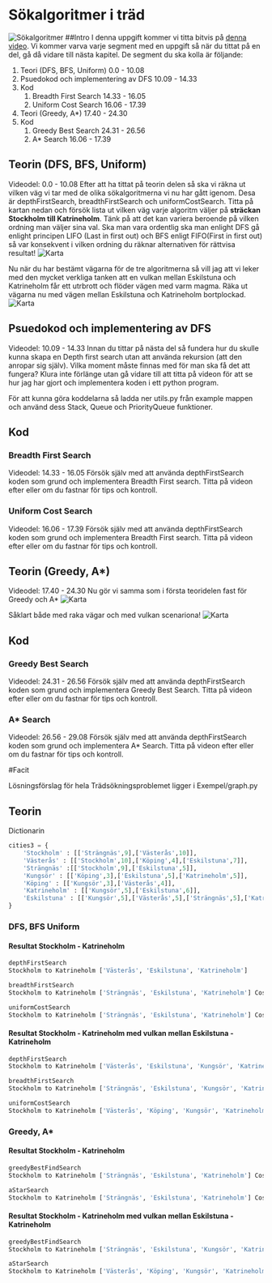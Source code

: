# Sökalgoritmer i träd
![Sökalgoritmer](https://github.com/abbjoafli/AI/blob/master/img/tree.PNG?raw=true)
##Intro
I denna uppgift kommer vi titta bitvis på [denna video](https://www.youtube.com/watch?v=1IO_zn6vVms). Vi kommer varva varje segment med en uppgift så när du tittat på en del, gå då vidare till nästa kapitel.
De segment du ska kolla är följande:
1. Teori (DFS, BFS, Uniform) 0.0 - 10.08
2. Psuedokod och implementering av DFS 10.09 - 14.33
3. Kod
   1. Breadth First Search 14.33 - 16.05
   2. Uniform Cost Search 16.06 - 17.39
4. Teori (Greedy, A*) 17.40 - 24.30
5. Kod
   1. Greedy Best Search 24.31 - 26.56
   2. A* Search 16.06 - 17.39

## Teorin (DFS, BFS, Uniform) 
Videodel: 0.0 - 10.08
Efter att ha tittat på teorin delen så ska vi räkna ut vilken väg vi tar med de olika sökalgoritmerna vi nu har gått igenom. Desa är depthFirstSearch, breadthFirstSearch och uniformCostSearch. Titta på kartan nedan och försök lista ut vilken väg varje algoritm väljer på **sträckan Stockholm till Katrineholm**. Tänk på att det kan variera beroende på vilken ordning man väljer sina val. Ska man vara ordentlig ska man enlight DFS gå enlight principen LIFO (Last in first out) och BFS enligt FIFO(First in first out) så var konsekvent i vilken ordning du räknar alternativen för rättvisa resultat!
![Karta](https://github.com/abbjoafli/AI/blob/master/img/Sverigekartan.PNG)

Nu när du har bestämt vägarna för de tre algoritmerna så vill jag att vi leker med den mycket verkliga tanken att en vulkan mellan Eskilstuna och Katrineholm får ett utrbrott och flöder vägen med varm magma. Räka ut vägarna nu med vägen mellan Eskilstuna och Katrineholm bortplockad.
![Karta](https://github.com/abbjoafli/AI/blob/master/img/Sverigekartan2.PNG)

## Psuedokod och implementering av DFS
Videodel: 10.09 - 14.33
Innan du tittar på nästa del så fundera hur du skulle kunna skapa en Depth first search utan att använda rekursion (att den anropar sig själv). Vilka moment måste finnas med för man ska få det att fungera? Klura inte förlänge utan gå vidare till att titta på videon för att se hur jag har gjort och implementera koden i ett python program.

För att kunna göra koddelarna så ladda ner utils.py från example mappen och använd dess Stack, Queue och PriorityQueue funktioner.

## Kod
### Breadth First Search
Videodel: 14.33 - 16.05
Försök själv med att använda depthFirstSearch koden som grund och implementera Breadth First search. Titta på videon efter eller om du fastnar för tips och kontroll.

### Uniform Cost Search
Videodel: 16.06 - 17.39
Försök själv med att använda depthFirstSearch koden som grund och implementera Breadth First search. Titta på videon efter eller om du fastnar för tips och kontroll.

## Teorin (Greedy, A*)
Videodel: 17.40 - 24.30
Nu gör vi samma som i första teoridelen fast för Greedy och A*
![Karta](https://github.com/abbjoafli/AI/blob/master/img/Sverigekartan.PNG)

Såklart både med raka vägar och med vulkan scenariona!
![Karta](https://github.com/abbjoafli/AI/blob/master/img/Sverigekartan2.PNG)

## Kod
### Greedy Best Search
Videodel: 24.31 - 26.56
Försök själv med att använda depthFirstSearch koden som grund och implementera Greedy Best Search. Titta på videon efter eller om du fastnar för tips och kontroll.

### A* Search
Videodel: 26.56 - 29.08
Försök själv med att använda depthFirstSearch koden som grund och implementera A* Search. Titta på videon efter eller om du fastnar för tips och kontroll.

#Facit

Lösningsförslag för hela Trädsökningsproblemet ligger i Exempel/graph.py

## Teorin
Dictionarin
```python
cities3 = {
    'Stockholm' : [['Strängnäs',9],['Västerås',10]],
    'Västerås' : [['Stockholm',10],['Köping',4],['Eskilstuna',7]],
    'Strängnäs' :[['Stockholm',9],['Eskilstuna',5]],
    'Kungsör' : [['Köping',3],['Eskilstuna',5],['Katrineholm',5]],
    'Köping' : [['Kungsör',3],['Västerås',4]],
    'Katrineholm' : [['Kungsör',5],['Eskilstuna',6]],
    'Eskilstuna' : [['Kungsör',5],['Västerås',5],['Strängnäs',5],['Katrineholm',6]],
}
```
### DFS, BFS Uniform
#### Resultat Stockholm - Katrineholm
```python
depthFirstSearch
Stockholm to Katrineholm ['Västerås', 'Eskilstuna', 'Katrineholm']

breadthFirstSearch
Stockholm to Katrineholm ['Strängnäs', 'Eskilstuna', 'Katrineholm'] Cost: 20

uniformCostSearch
Stockholm to Katrineholm ['Strängnäs', 'Eskilstuna', 'Katrineholm'] Cost: 20

```
#### Resultat Stockholm - Katrineholm med vulkan mellan Eskilstuna - Katrineholm
```python
depthFirstSearch
Stockholm to Katrineholm ['Västerås', 'Eskilstuna', 'Kungsör', 'Katrineholm']

breadthFirstSearch
Stockholm to Katrineholm ['Strängnäs', 'Eskilstuna', 'Kungsör', 'Katrineholm'] Cost: 24

uniformCostSearch
Stockholm to Katrineholm ['Västerås', 'Köping', 'Kungsör', 'Katrineholm'] Cost: 22
```


### Greedy, A*
#### Resultat Stockholm - Katrineholm
```python
greedyBestFindSearch
Stockholm to Katrineholm ['Strängnäs', 'Eskilstuna', 'Katrineholm'] Cost: 20

aStarSearch
Stockholm to Katrineholm ['Strängnäs', 'Eskilstuna', 'Katrineholm'] Cost: 20

```
#### Resultat Stockholm - Katrineholm med vulkan mellan Eskilstuna - Katrineholm
```python
greedyBestFindSearch
Stockholm to Katrineholm ['Strängnäs', 'Eskilstuna', 'Kungsör', 'Katrineholm'] Cost: 24

aStarSearch
Stockholm to Katrineholm ['Västerås', 'Köping', 'Kungsör', 'Katrineholm'] Cost: 22

```
